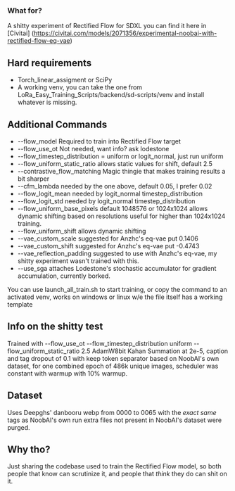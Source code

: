 

### What for?
A shitty experiment of Rectified Flow for SDXL you can find it here in [Civitai] (https://civitai.com/models/2071356/experimental-noobai-with-rectified-flow-eq-vae)

## Hard requirements
- Torch_linear_assigment or SciPy
- A working venv, you can take the one from LoRa_Easy_Training_Scripts/backend/sd-scripts/venv and install whatever is missing.

## Additional Commands

- --flow_model Required to train into Rectified Flow target 
- --flow_use_ot Not needed, want info? ask lodestone
- --flow_timestep_distribution = uniform or logit_normal, just run uniform
- --flow_uniform_static_ratio allows static values for shift, default 2.5
- --contrastive_flow_matching Magic thingie that makes training results a bit sharper
- --cfm_lambda needed by the one above, default 0.05, I prefer 0.02
- --flow_logit_mean needed by logit_normal timestep_distribution
- --flow_logit_std needed by logit_normal timestep_distribution
- --flow_uniform_base_pixels default 1048576 or 1024x1024 allows dynamic shifting based on resolutions useful for higher than 1024x1024 training.
- --flow_uniform_shift allows dynamic shifting
- --vae_custom_scale suggested for Anzhc's eq-vae put 0.1406
- --vae_custom_shift suggested for Anzhc's eq-vae put -0.4743
- --vae_reflection_padding suggested to use with Anzhc's eq-vae, my shitty experiment wasn't trained with this.
- --use_sga attaches Lodestone's stochastic accumulator for gradient accumulation, currently borked.

You can use launch_all_train.sh to start training, or copy the command to an activated venv, works on windows or linux w/e the file itself has a working template

## Info on the shitty test

Trained with --flow_use_ot --flow_timestep_distribution uniform --flow_uniform_static_ratio 2.5 AdamW8bit Kahan Summation at 2e-5, caption and tag dropout of 0.1 with keep token separator based on NoobAI's own dataset, for one combined epoch of 486k unique images, scheduler was constant with warmup with 10% warmup.

## Dataset

Uses Deepghs' danbooru webp from 0000 to 0065 with the *exact same* tags as NoobAI's own run extra files not present in NoobAI's dataset were purged.

## Why tho?

Just sharing the codebase used to train the Rectified Flow model, so both people that know can scrutinize it, and people that *think* they do can shit on it.
